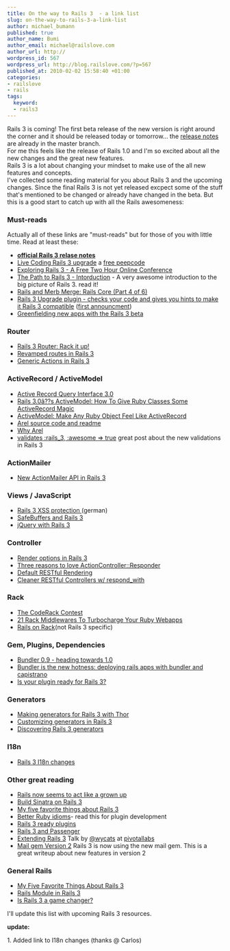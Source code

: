 ```yaml
--- 
title: On the way to Rails 3  - a link list
slug: on-the-way-to-rails-3-a-link-list
author: michael_bumann
published: true
author_name: Bumi
author_email: michael@railslove.com
author_url: http://
wordpress_id: 567
wordpress_url: http://blog.railslove.com/?p=567
published_at: 2010-02-02 15:58:40 +01:00
categories: 
- railslove
- rails
tags: 
  keyword: 
  - rails3
---
```

Rails 3 is coming! The first beta release of the new version is right around the corner and it should be released today or tomorrow... the <a href="http://github.com/rails/rails/commit/428bdb50631ba03847367a15fedb2289269cd789">release notes</a> are already in the master branch.<br />
For me this feels like the release of Rails 1.0 and I'm so excited about all the new changes and the great new features. <br />
Rails 3 is a lot about changing your mindset to make use of the all new features and concepts. <br/>
I've collected some reading material for you about Rails 3 and the upcoming changes. Since the final Rails 3 is not yet released excpect some of the stuff that's mentioned to be changed or already have changed in the beta. But this is a good start to catch up with all the Rails awesomeness:

<h3>Must-reads</h3>
Actually all of these links are "must-reads" but for those of you with little time. Read at least these:

<ul>
<li><strong><a href="http://guides.rails.info/3_0_release_notes.html">official Rails 3 relase notes</a></strong> </li>
<li><a href="http://blog.peepcode.com/tutorials/2010/live-coding-rails-3-upgrade">Live Coding Rails 3 upgrade</a> a <a href="http://peepcode.com">free peepcode</a></li>
<li><a href="http://en.oreilly.com/railswinter10">Exploring Rails 3 -  A Free Two Hour Online Conference</a></li>
<li><a href="http://omgbloglol.com/post/344792822/the-path-to-rails-3-introduction">The Path to Rails 3 - Intorduction</a> - A very awesome introduction to the big picture of Rails 3. read it!</li>
<li><a href="http://www.engineyard.com/blog/2010/rails-and-merb-merge-rails-core-part-4-of-6/">Rails and Merb Merge: Rails Core (Part 4 of 6)</a></li>
<li><a href="http://omgbloglol.com/post/364624593/rails-upgrade-is-now-an-official-plugin">Rails 3 Upgrade plugin - checks your code and gives you hints to make it Rails 3 compatible</a> (<a href="http://omgbloglol.com/post/359147788/rails-upgrade-automating-a-portion-of-the-rails-3">first announcment</a>)</li>
<li><a href="http://omgbloglol.com/post/371893012/the-path-to-rails-3-greenfielding-new-apps-with-the">Greenfielding new apps with the Rails 3 beta</a></li>

</ul>

<h3>Router</h3>
<ul>
<li><a href="http://yehudakatz.com/2009/12/26/the-rails-3-router-rack-it-up/">Rails 3 Router: Rack it up!</a></li>
<li><a href="http://rizwanreza.com/2009/12/20/revamped-routes-in-rails-3">Revamped routes in Rails 3</a></li>
<li><a href="http://yehudakatz.com/2009/12/20/generic-actions-in-rails-3/">Generic Actions in Rails 3</a></li>


</ul>


<h3>ActiveRecord / ActiveModel</h3>

<ul>
<li><a href="http://m.onkey.org/2010/1/22/active-record-query-interface">Active Record Query Interface 3.0</a></li>
<li><a href="http://www.rubyinside.com/rails-3-0s-activemodel-how-to-give-ruby-classes-some-activerecord-magic-2937.html">Rails 3.0&acirc;??s ActiveModel: How To Give Ruby Classes Some ActiveRecord Magic</a></li>
<li><a href="http://yehudakatz.com/2010/01/10/activemodel-make-any-ruby-object-feel-like-activerecord/">ActiveModel: Make Any Ruby Object Feel Like ActiveRecord</a></li>
<li><a href="http://github.com/rails/arel">Arel source code and readme</a></li>
<li><a href="http://magicscalingsprinkles.wordpress.com/2010/01/28/why-i-wrote-arel/">Why Arel</a></li>
<li><a href="http://lindsaar.net/2010/1/31/validates_rails_3_awesome_is_true">validates :rails_3, :awesome => true</a> great post about the new validations in Rails 3</li>

</ul>

<h3>ActionMailer</h3>
<ul>
<li><a href="http://lindsaar.net/2010/1/26/new-actionmailer-api-in-rails-3">New ActionMailer API in Rails 3</a></li>
</ul>




<h3>Views / JavaScript</h3>

<ul>
<li><a href="http://rvdh.de/blog/2009/12/14/rails-3-xss-protection-in-erb/">Rails 3 XSS protection </a>(german)</li>
<li><a href="http://yehudakatz.com/2010/02/01/safebuffers-and-rails-3-0/">SafeBuffers and Rails 3</a></li>
<li><a href="http://joshhuckabee.com/jquery-rails-3">jQuery with Rails 3</a></li>

</ul>


<h3>Controller</h3>

<ul>
<li><a href="http://www.engineyard.com/blog/2010/render-options-in-rails-3/">Render options in Rails 3</a></li>
<li><a href="http://weblog.rubyonrails.org/2009/8/31/three-reasons-love-responder">Three reasons to love ActionController::Responder</a></li>
<li><a href="http://ryandaigle.com/articles/2009/8/10/what-s-new-in-edge-rails-default-restful-rendering">Default RESTful Rendering</a></li>
<li><a href="http://ryandaigle.com/articles/2009/8/6/what-s-new-in-edge-rails-cleaner-restful-controllers-w-respond_with">Cleaner RESTful Controllers w/ respond_with</a></li>
</ul>


<h3>Rack</h3>

<ul>
<li><a href="http://coderack.org/">The CodeRack Contest</a></li>
<li><a href="http://www.rubyinside.com/21-rack-middlewares-2649.html">21 Rack Middlewares To Turbocharge Your Ruby Webapps</a></li>
<li><a href="http://guides.rubyonrails.org/rails_on_rack.html">Rails on Rack</a>(not Rails 3 specific)</li>
</ul>


<h3>Gem, Plugins, Dependencies</h3>

<ul>
<li><a href="http://yehudakatz.com/2010/02/01/bundler-0-9-heading-toward-1-0/">Bundler 0.9 - heading towards 1.0</a></li>
<li><a href="http://alexjsharp.com/2009/12/23/bundler-is-the-new-hotness-deploying-rails-apps-with-bundler-and-capistrano">Bundler is the new hotness: deploying rails apps with bundler and capistrano</a></li>
<li><a href="http://railsplugins.org/">Is your plugin ready for Rails 3?</a></li>

</ul>



<h3>Generators</h3>
<ul>
<li><a href="http://caffeinedd.com/guides/331-making-generators-for-rails-3-with-thor">Making generators for Rails 3 with Thor</a></li>
<li><a href="http://paulbarry.com/articles/2010/01/13/customizing-generators-in-rails-3">Customizing generators in Rails 3</a></li>
<li><a href="http://blog.plataformatec.com.br/2010/01/discovering-rails-3-generators/">Discovering Rails 3 generators</a></li>
</ul>

<h3>I18n</h3>
<ul>
<li><a href="http://blog.plataformatec.com.br/2010/02/rails-3-i18n-changes/"> Rails 3 I18n changes</a></li>
</ul>

<h3>Other great reading</h3>
<ul>
<li><a href="http://github.com/rails/rails/commit/2ebea1c02d10e0fea26bd98d297a8f4d41dc1aff">Rails now seems to act like a grown up</a></li>
<li><a href="http://yehudakatz.com/2009/08/26/how-to-build-sinatra-on-rails-3/">Build Sinatra on Rails 3</a></li>
<li><a href="http://www.engineyard.com/blog/2009/my-five-favorite-things-about-rails-3/">My five favorite things about Rails 3</a></li>
<li><a href="http://yehudakatz.com/2009/11/12/better-ruby-idioms/">Better Ruby idioms</a>- read this for plugin development</li>
<li><a href="http://wiki.rubyonrails.org/rails/version3/plugins_and_gems">Rails 3 ready plugins</a></li>
<li><a href="http://cakebaker.42dh.com/2010/01/17/rails-3-and-passenger/">Rails 3 and Passenger</a></li>
<li><a href="http://assets.pivotallabs.com/talks/09-02-2009_Extending-Rails3_Yehuda-Katz.mp4">Extending Rails 3</a> Talk by <a href="http://twitter.com/wycats">@wycats</a> at <a href="http://pivotallabs.com">pivotallabs</a></li>

<li><a href="http://lindsaar.net/2010/1/23/mail-gem-version-2-released">Mail gem Version 2</a> Rails 3 is now using the new mail gem. This is a great writeup about new features in version 2</li>

</ul>

<h3>General Rails</h3>
<ul>
<li><a href="http://www.engineyard.com/blog/2009/my-five-favorite-things-about-rails-3/">My Five Favorite Things About Rails 3</a></li>
<li><a href="http://litanyagainstfear.com/blog/2010/02/03/the-rails-module/">Rails Module in Rails 3</a></li>
<li><a href="http://lindsaar.net/2010/2/4/is_rails_3_a_game_changer">Is Rails 3 a game changer?</a></li>
</ul>

<p>
I'll update this list with upcoming Rails 3 resources.
</p> 

<strong>update:</strong>
<p>
1. Added link to I18n changes (thanks @ Carlos)
</p>

